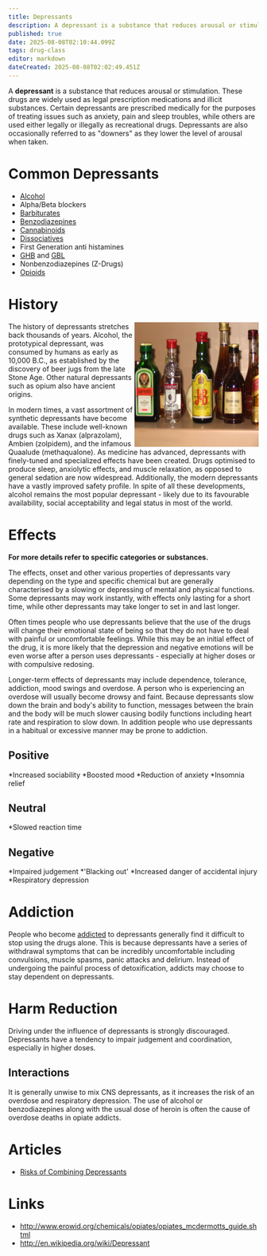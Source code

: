 ```yaml
---
title: Depressants
description: A depressant is a substance that reduces arousal or stimulation. These drugs are widely used as legal prescription medications and illicit substances.
published: true
date: 2025-08-08T02:10:44.099Z
tags: drug-class
editor: markdown
dateCreated: 2025-08-08T02:02:49.451Z
---
```


A **depressant** is a substance that reduces arousal or stimulation. These drugs are widely used as legal prescription medications and illicit substances. Certain depressants are prescribed medically for the purposes of treating issues such as anxiety, pain and sleep troubles, while others are used either legally or illegally as recreational drugs. Depressants are also occasionally referred to as "downers" as they lower the level of arousal when taken.

# Common Depressants

* [Alcohol](/en/depressants/alcohol)
* Alpha/Beta blockers 
* [Barbiturates](/en/barbiturates)
* [Benzodiazepines](/en/benzodiazepines)
* [Cannabinoids](/en/cannabinoids)
* [Dissociatives](/en/dissociatives)
* First Generation anti histamines 
* [GHB](/en/depressants/ghb) and [GBL](/en/gbl)
* Nonbenzodiazepines (Z-Drugs)
* [Opioids](/en/opioids)

# History
<img src="/assets/alcoholic_beverages.jpg" width="250" height="250" align="right" alt="Alcoholic beverages">

The history of depressants stretches back thousands of years. Alcohol, the prototypical depressant, was consumed by humans as early as 10,000 B.C., as established by the discovery of beer jugs from the late Stone Age. Other natural depressants such as opium also have ancient origins.

In modern times, a vast assortment of synthetic depressants have become available. These include well-known drugs such as Xanax (alprazolam), Ambien (zolpidem), and the infamous Quaalude (methaqualone). As medicine has advanced, depressants with finely-tuned and specialized effects have been created. Drugs optimised to produce sleep, anxiolytic effects, and muscle relaxation, as opposed to general sedation are now widespread. Additionally, the modern depressants have a vastly improved safety profile. In spite of all these developments, alcohol remains the most popular depressant - likely due to its favourable availability, social acceptability and legal status in most of the world.

# Effects

**For more details refer to specific categories or substances.**

The effects, onset and other various properties of depressants vary depending on the type and specific chemical but are generally characterised by a slowing or depressing of mental and physical functions. Some depressants may work instantly, with effects only lasting for a short time, while other depressants may take longer to set in and last longer.

Often times people who use depressants believe that the use of the drugs will change their emotional state of being so that they do not have to deal with painful or uncomfortable feelings. While this may be an initial effect of the drug, it is more likely that the depression and negative emotions will be even worse after a person uses depressants - especially at higher doses or with compulsive redosing.

Longer-term effects of depressants may include dependence, tolerance, addiction, mood swings and overdose. A person who is experiencing an overdose will usually become drowsy and faint. Because depressants slow down the brain and body's ability to function, messages between the brain and the body will be much slower causing bodily functions including heart rate and respiration to slow down. In addition people who use depressants in a habitual or excessive manner may be prone to addiction.

## Positive

*Increased sociability
*Boosted mood
*Reduction of anxiety
*Insomnia relief

## Neutral

*Slowed reaction time

## Negative

*Impaired judgement
*'Blacking out'
*Increased danger of accidental injury
*Respiratory depression

# Addiction

People who become [addicted](/en/guides/addiction) to depressants generally find it difficult to stop using the drugs alone. This is because depressants have a series of withdrawal symptoms that can be incredibly uncomfortable including convulsions, muscle spasms, panic attacks and delirium. Instead of undergoing the painful process of detoxification, addicts may choose to stay dependent on depressants.

# Harm Reduction
Driving under the influence of depressants is strongly discouraged. Depressants have a tendency to impair judgement and coordination, especially in higher doses. 

## Interactions
It is generally unwise to mix CNS depressants, as it increases the risk of an overdose and respiratory depression. The use of alcohol or benzodiazepines along with the usual dose of heroin is often the cause of overdose deaths in opiate addicts.

# Articles
* [Risks of Combining Depressants](http://tripsit.me/combining-depressants/)

# Links

* http://www.erowid.org/chemicals/opiates/opiates_mcdermotts_guide.shtml
* http://en.wikipedia.org/wiki/Depressant